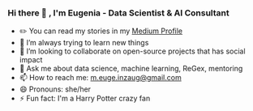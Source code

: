 ### Hi there 👋 , I'm Eugenia - Data Scientist & AI Consultant

- ✏️ You can read my stories in my [Medium Profile](https://medium.com/@eugeniainzaugarat)
- 🌱 I’m always trying to learn new things
- 👯 I’m looking to collaborate on open-source projects that has social impact
- 💬 Ask me about data science, machine learning, ReGex, mentoring 
- 📫 How to reach me: m.euge.inzaug@gmail.com
- 😄 Pronouns: she/her
- ⚡ Fun fact: I'm a Harry Potter crazy fan
